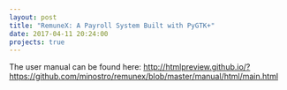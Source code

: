 ```yaml
---
layout: post
title: "RemuneX: A Payroll System Built with PyGTK+"
date: 2017-04-11 20:24:00
projects: true
---
```


The user manual can be found here: http://htmlpreview.github.io/?https://github.com/minostro/remunex/blob/master/manual/html/main.html
